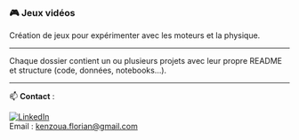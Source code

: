 ### 🎮 Jeux vidéos
Création de jeux pour expérimenter avec les moteurs et la physique.

---

Chaque dossier contient un ou plusieurs projets avec leur propre README et structure (code, données, notebooks…).

---

📫 **Contact** : 

[![LinkedIn](https://img.shields.io/badge/LinkedIn-blue?style=flat&logo=linkedin&logoColor=white)](https://www.linkedin.com/in/florian-kenzoua)  
Email : kenzoua.florian@gmail.com

